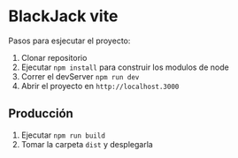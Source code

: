 # BlackJack vite
Pasos para esjecutar el proyecto:

1. Clonar repositorio
2. Ejecutar ```npm install``` para construir los modulos de node
3. Correr el devServer ```npm run dev```
4. Abrir el proyecto en ```http://localhost.3000```

## Producción

1. Ejecutar ```npm run build```
2. Tomar la carpeta ```dist``` y desplegarla
<!--JAMAS TRABAJAR EN LA RAMA MAIN, es mejor crear una nueva rama-->